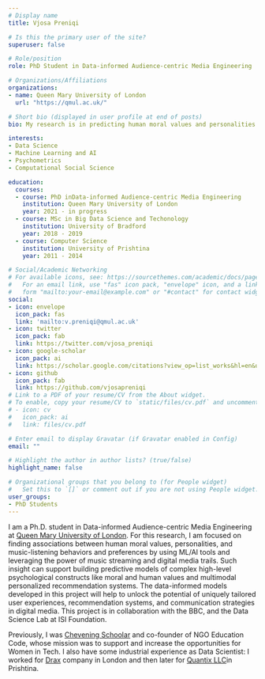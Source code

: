 ```yaml
---
# Display name
title: Vjosa Preniqi

# Is this the primary user of the site?
superuser: false

# Role/position
role: PhD Student in Data-informed Audience-centric Media Engineering

# Organizations/Affiliations
organizations:
- name: Queen Mary University of London
  url: "https://qmul.ac.uk/"

# Short bio (displayed in user profile at end of posts)
bio: My research is in predicting human moral values and personalities based on music listening behaviours and preferemces.

interests:
- Data Science
- Machine Learning and AI 
- Psychometrics
- Computational Social Science 

education:
  courses:
  - course: PhD inData-informed Audience-centric Media Engineering
    institution: Queen Mary University of London
    year: 2021 - in progress
  - course: MSc in Big Data Science and Techonology
    institution: University of Bradford
    year: 2018 - 2019
  - course: Computer Science
    institution: University of Prishtina
    year: 2011 - 2014

# Social/Academic Networking
# For available icons, see: https://sourcethemes.com/academic/docs/page-builder/#icons
#   For an email link, use "fas" icon pack, "envelope" icon, and a link in the
#   form "mailto:your-email@example.com" or "#contact" for contact widget.
social:
- icon: envelope
  icon_pack: fas
  link: 'mailto:v.preniqi@qmul.ac.uk'
- icon: twitter
  icon_pack: fab
  link: https://twitter.com/vjosa_preniqi
- icon: google-scholar
  icon_pack: ai
  link: https://scholar.google.com/citations?view_op=list_works&hl=en&user=CLZ3LL4AAAAJ
- icon: github
  icon_pack: fab
  link: https://github.com/vjosapreniqi
# Link to a PDF of your resume/CV from the About widget.
# To enable, copy your resume/CV to `static/files/cv.pdf` and uncomment the lines below.
# - icon: cv
#   icon_pack: ai
#   link: files/cv.pdf

# Enter email to display Gravatar (if Gravatar enabled in Config)
email: ""

# Highlight the author in author lists? (true/false)
highlight_name: false

# Organizational groups that you belong to (for People widget)
#   Set this to `[]` or comment out if you are not using People widget.
user_groups:
- PhD Students
---
```

I am a Ph.D. student in Data-informed Audience-centric Media Engineering at [Queen Mary University of London](https://qmul.ac.uk/). For this research, I am focused on finding associations between human moral values, personalities, and music-listening behaviors and preferences by using ML/AI tools and leveraging the power of music streaming and digital media trails. Such insight can support building predictive models of complex high-level psychological constructs like moral and human values and multimodal personalized recommendation systems. The data-informed models developed in this project will help to unlock the potential of uniquely tailored user experiences, recommendation systems, and communication strategies in digital media. This project is in collaboration with the BBC, and the Data Science Lab at ISI Foundation.

Previously, I was [Chevening Schoolar](https://www.chevening.org/) and co-founder of NGO Education Code, whose mission was to support and 
increase the opportunities for Women in Tech.
I also have some industrial experience as Data Scientist: I worked for [Drax](https://www.drax.com/) company in London and then later for [Quantix LLC](https://www.thequantix.com/)in Prishtina. 
